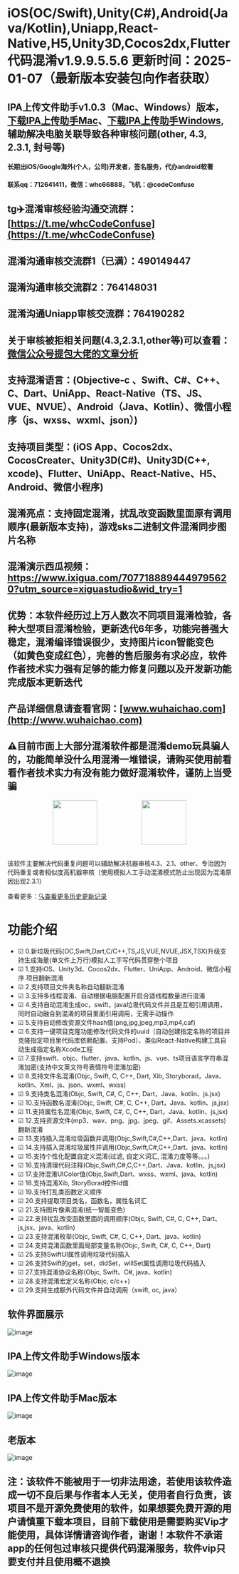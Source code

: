 <!--
 * @Author: whc
 * @Date: 2019-02-23 09:39:29
 * @LastEditTime: 2023-05-15 00:17:59
 -->

# iOS(OC/Swift),Unity(C#),Android(Java/Kotlin),Uniapp,React-Native,H5,Unity3D,Cocos2dx,Flutter代码混淆v1.9.9.5.5.6 更新时间：2025-01-07（最新版本安装包向作者获取）

## IPA上传文件助手v1.0.3（Mac、Windows）版本，[下载IPA上传助手Mac](https://raw.githubusercontent.com/netyouli/WHC_ConfuseSoftware/master/IPA上传助手-mac-1.0.3.app.7z)、[下载IPA上传助手Windows](https://raw.githubusercontent.com/netyouli/WHC_ConfuseSoftware/master/IPA上传助手-win-1.0.3.exe.7z),辅助解决电脑关联导致各种审核问题(other, 4.3, 2.3.1, 封号等)
#### 长期出iOS/Google海外(个人，公司)开发者，签名服务，代办android软著
#### 联系qq：712641411，微信：whc66888，飞机：@codeConfuse

## tg✈️混淆审核经验沟通交流群：[https://t.me/whcCodeConfuse](https://t.me/whcCodeConfuse)
## 混淆沟通审核交流群1（已满）：490149447
## 混淆沟通审核交流群2：764148031
## 混淆沟通Uniapp审核交流群：764190282
## 关于审核被拒相关问题(4.3,2.3.1,other等)可以查看：[微信公众号提包大佬的文章分析](https://mp.weixin.qq.com/s/PM48yeZ_URRAGGZXcJAfqQ)

## 支持混淆语言：(Objective-c 、Swift、C#、C++、C、Dart、UniApp、React-Native（TS、JS、VUE、NVUE）、Android（Java、Kotlin）、微信小程序（js、wxss、wxml、json）)
## 支持项目类型：(iOS App、Cocos2dx、CocosCreater、Unity3D(C#)、Unity3D(C++, xcode)、Flutter、UniApp、React-Native、H5、Android、微信小程序)
## 混淆亮点：支持固定混淆，扰乱改变函数里面原有调用顺序(最新版本支持)，游戏sks二进制文件混淆同步图片名称
## 混淆演示西瓜视频：https://www.ixigua.com/7077188894449795620?utm_source=xiguastudio&wid_try=1
## 优势：本软件经历过上万人数次不同项目混淆检验，各种大型项目混淆检验，更新迭代6年多，功能完善强大稳定，混淆编译错误很少，支持图片icon智能变色（如黄色变成红色），完善的售后服务有求必应，软件作者技术实力强有足够的能力修复问题以及开发新功能完成版本更新迭代

## 产品详细信息请查看官网：[www.wuhaichao.com](http://www.wuhaichao.com)
## ⚠️目前市面上大部分混淆软件都是混淆demo玩具骗人的，功能简单没什么用混淆一堆错误，请购买使用前看看作者技术实力有没有能力做好混淆软件，谨防上当受骗

<div align=center><img src="https://github.com/netyouli/WHC_ConfuseSoftware/blob/master/ConfuseSoftware/logo.png" width = "100" height = "100"/><img width="100"/><img src="https://github.com/netyouli/WHC_ConfuseSoftware/blob/master/ConfuseSoftware/ipa.png" width = "100" height = "100"/></div></br>

该软件主要解决代码重复问题可以辅助解决机器审核4.3、2.1、other、专治因为代码重复或者相似度高机器审核（使用模拟人工手动混淆模式防止出现因为混淆原因出现2.3.1）

查看更多：[🔍查看更多历史更新记录](https://github.com/netyouli/WHC_ConfuseSoftware/blob/master/history_readme.md)


功能介绍
==============
-  ☑ 0.新垃圾代码(OC,Swift,Dart,C/C++,TS,JS,VUE,NVUE,JSX,TSX)升级支持生成海量(单文件上万行)模拟人工手写代码贯穿整个项目
-  ☑ 1.支持iOS、Unity3d、Cocos2dx、Flutter、UniApp、Android、微信小程序 项目翻新混淆
-  ☑ 2.支持项目文件夹名称自动翻新混淆
-  ☑ 3.支持多线程混淆、自动根据电脑配置开启合适线程数量进行混淆
-  ☑ 4.支持自动混淆生成oc，swift，java垃圾代码文件并且是互相引用调用，同时自动融合到混淆的项目里面引用调用，无需手动操作
-  ☑ 5.支持自动修改资源文件hash值(png,jpg,jpeg,mp3,mp4,caf)
-  ☑ 6.支持一键项目克隆功能修改代码文件的uuid（自动创建指定名称的项目并克隆指定项目里代码库依赖配置、支持Pod）、类似React-Native构建工具自动生成指定名称Xcode工程
-  ☑ 7.支持swift、objc、flutter、java、kotlin、js、vue、ts项目语言字符串混淆加密(支持中文英文符号表情符号混淆加密)
-  ☑ 8.支持文件名混淆(Objc, Swift, C, C++, Dart, Xib, Storyborad，Java、kotlin、Xml、js、json、wxml、wxss)
-  ☑ 9.支持类名混淆(Objc, Swift, C#, C, C++, Dart，Java、kotlin、js.jsx)
-  ☑ 10.支持函数名混淆(Objc, Swift, C#, C, C++, Dart，Java、kotlin、js,jsx)
-  ☑ 11.支持属性名混淆(Objc, Swift, C#, C, C++, Dart，Java、kotlin、js,jsx)
-  ☑ 12.支持资源文件(mp3、wav、png、jpg、jpeg、gif、Assets.xcassets)翻新混淆
-  ☑ 13.支持插入混淆垃圾函数并调用(Objc,Swift,C#,C++,Dart、java、kotlin)
-  ☑ 14.支持插入混淆垃圾属性并调用(Objc,Swift,C#,C++,Dart、java、kotlin)
-  ☑ 15.支持个性化配置自定义混淆(过滤, 自定义词汇, 混淆力度等等。。。)
-  ☑ 16.支持清理代码注释(Objc,Swift,C#,C,C++,Dart、Java、kotlin、js,jsx)
-  ☑ 17.支持混淆UIColor值(Objc,Swift,Dart、wxss、wxml、java、kotlin)
-  ☑ 18.支持混淆Xib, StoryBorad控件id值
-  ☑ 19.支持打乱类函数定义顺序
-  ☑ 20.支持提取项目类名，函数名，属性名词汇
-  ☑ 21.支持图片像素混淆(统一智能变色)
-  ☑ 22.支持扰乱改变函数里面的调用顺序(Objc, Swift, C#, C, C++, Dart、js,jsx、java、kotlin)
-  ☑ 23.支持混淆枚举(Objc, Swift, C#, C, C++, Dart、java、kotlin)
-  ☑ 24.支持混淆函数里面局部变量名称(Objc, Swift, C#, C, C++, Dart)
-  ☑ 25.支持SwiftUI属性调用垃圾代码插入
-  ☑ 26.支持Swift的get，set，didSet，willSet属性调用垃圾代码插入
-  ☑ 27.支持混淆协议名称(Objc, Swift、C#, java、kotlin)
-  ☑ 28.支持混淆宏定义名称(Objc, c/c++)
-  ☑ 29.支持生成额外代码文件并自动调用（swift, oc, java）

## 软件界面展示
![image](https://github.com/netyouli/WHC_ConfuseSoftware/blob/master/ConfuseSoftware/new.png)
## IPA上传文件助手Windows版本
![image](https://github.com/netyouli/WHC_ConfuseSoftware/blob/master/ConfuseSoftware/ipa_windows.png)
## IPA上传文件助手Mac版本
![image](https://github.com/netyouli/WHC_ConfuseSoftware/blob/master/ConfuseSoftware/ipa_mac.png)
## 老版本
![image](https://github.com/netyouli/WHC_ConfuseSoftware/blob/master/ConfuseSoftware/ui.png)

## 注：该软件不能被用于一切非法用途，若使用该软件造成一切不良后果与作者本人无关，使用者自行负责，该项目不是开源免费使用的软件，如果想要免费开源的用户请慎重下载本项目，目前下载使用是需要购买Vip才能使用，具体详情请咨询作者，谢谢！本软件不承诺app的任何包过审核只提供代码混淆服务，软件vip只要支付并且使用概不退换
